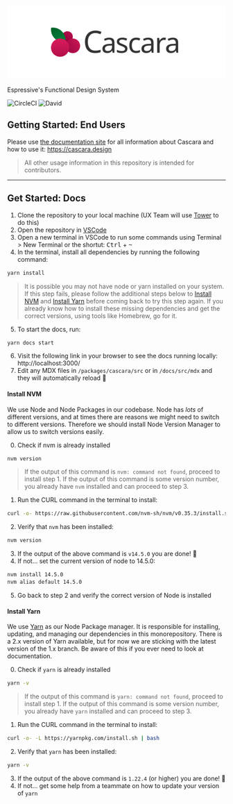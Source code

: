 <img src='docs/public/cascara_meta.svg' alt='Cascara' width='1000' />

Espressive's Functional Design System

![CircleCI](https://img.shields.io/circleci/build/gh/Espressive/cascara/main)
![David](https://img.shields.io/david/dev/Espressive/cascara)

## Getting Started: End Users

Please use [the documentation site](https://cascara.design) for all information about Cascara and how to use it: https://cascara.design

> All other usage information in this repository is intended for contributors.

---

## Get Started: Docs

1. Clone the repository to your local machine (UX Team will use [Tower](https://www.git-tower.com/mac) to do this)
2. Open the repository in [VSCode](https://code.visualstudio.com/)
3. Open a new terminal in VSCode to run some commands using Terminal > New Terminal or the shortut: <kbd>Ctrl</kbd> + <kbd>~</kbd>
4. In the terminal, install all dependencies by running the following command:

```bash
yarn install
```

> It is possible you may not have node or yarn installed on your system. If this step fails, please follow the additional steps below to [Install NVM](#install-nvm) and [Install Yarn](#install-yarn) before coming back to try this step again. If you already know how to install these missing dependencies and get the correct versions, using tools like Homebrew, go for it.

5. To start the docs, run:

```bash
yarn docs start
```

6. Visit the following link in your browser to see the docs running locally: http://localhost:3000/
7. Edit any MDX files in `/packages/cascara/src` or in `/docs/src/mdx` and they will automatically reload 🎊

#### Install NVM

We use Node and Node Packages in our codebase. Node has _lots_ of different versions, and at times there are reasons we might need to switch to different versions. Therefore we should install Node Version Manager to allow us to switch versions easily.

0. Check if nvm is already installed

```bash
nvm version
```

> If the output of this command is `nvm: command not found`, proceed to install step 1. If the output of this command is some version number, you already have `nvm` installed and can proceed to step 3.

1. Run the CURL command in the terminal to install:

```bash
curl -o- https://raw.githubusercontent.com/nvm-sh/nvm/v0.35.3/install.sh | bash
```

2. Verify that `nvm` has been installed:

```bash
nvm version
```

3. If the output of the above command is `v14.5.0` you are done! 🎉
4. If not... set the current version of node to 14.5.0:

```bash
nvm install 14.5.0
nvm alias default 14.5.0
```

5. Go back to step 2 and verify the correct version of Node is installed

#### Install Yarn

We use [Yarn](https://classic.yarnpkg.com/) as our Node Package manager. It is responsible for installing, updating, and managing our dependencies in this monorepository. There is a 2.x version of Yarn available, but for now we are sticking with the latest version of the 1.x branch. Be aware of this if you ever need to look at documentation.

0. Check if `yarn` is already installed

```bash
yarn -v
```

> If the output of this command is `yarn: command not found`, proceed to install step 1. If the output of this command is some version number, you already have `yarn` installed and can proceed to step 3.

1. Run the CURL command in the terminal to install:

```bash
curl -o- -L https://yarnpkg.com/install.sh | bash
```

2. Verify that `yarn` has been installed:

```bash
yarn -v
```

3. If the output of the above command is `1.22.4` (or higher) you are done! 🎉
4. If not... get some help from a teammate on how to update your version of `yarn`
